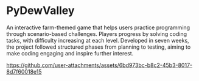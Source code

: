 # PyDewValley
An interactive farm-themed game that helps users practice programming through scenario-based challenges. Players progress by solving coding tasks, with difficulty increasing at each level. Developed in seven weeks, the project followed structured phases from planning to testing, aiming to make coding engaging and inspire further interest.



https://github.com/user-attachments/assets/6bd973bc-b8c2-45b3-8017-8d7f60018e15

